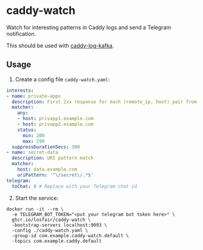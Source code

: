 # caddy-watch

Watch for interesting patterns in Caddy logs and send a Telegram notification.

This should be used with [caddy-log-kafka](https://github.com/losfair/caddy-log-kafka).

## Usage

1. Create a config file `caddy-watch.yaml`:

```yaml
interests:
- name: private-apps
  description: First 2xx response for each (remote_ip, host) pair from private apps
  matcher:
    any:
    - host: privapp1.example.com
    - host: privapp2.example.com
    status:
      min: 200
      max: 299
  suppressDurationSecs: 300
- name: secret-data
  description: URI pattern match
  matcher:
    host: data.example.com
    uriPattern: '^\/secret\/.*$'
telegram:
  toChat: 0 # Replace with your Telegram chat id
```


2. Start the service:

```
docker run -it --rm \
  -e TELEGRAM_BOT_TOKEN="<put your telegram bot token here>" \
  ghcr.io/losfair/caddy-watch \
  -bootstrap-servers localhost:9093 \
  -config ./caddy-watch.yaml \
  -group-id com.example.caddy-watch.default \
  -topics com.example.caddy.default
```

